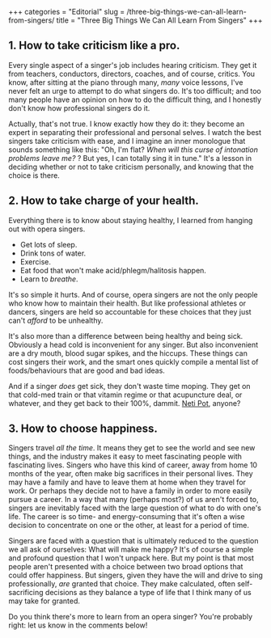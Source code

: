 +++
categories = "Editorial"
slug = /three-big-things-we-can-all-learn-from-singers/
title = "Three Big Things We Can All Learn From Singers"
+++

## 1. How to take criticism like a pro.

Every single aspect of a singer's job includes hearing criticism. They get it from teachers, conductors, directors, coaches, and of course, critics. You know, after sitting at the piano through many, _many_ voice lessons, I've never felt an urge to attempt to do what singers do. It's too difficult; and too many people have an opinion on how to do the difficult thing, and I honestly don't know how professional singers do it.

Actually, that's not true. I know exactly how they do it: they become an expert in separating their professional and personal selves. I watch the best singers take criticism with ease, and I imagine an inner monologue that sounds something like this: "Oh, I'm flat? _When will this curse of intonation problems leave me?_ ? But yes, I can totally sing it in tune." It's a lesson in deciding whether or not to take criticism personally, and knowing that the choice is there.

## 2. How to take charge of your health.

Everything there is to know about staying healthy, I learned from hanging out with opera singers.

*   Get lots of sleep.
*   Drink tons of water.
*   Exercise.
*   Eat food that won't make acid/phlegm/halitosis happen.
*   Learn to _breathe_.

It's so simple it hurts. And of course, opera singers are not the only people who know how to maintain their health. But like professional athletes or dancers, singers are held so accountable for these choices that they just can't _afford_ to be unhealthy.

It's also more than a difference between being healthy and being sick. Obviously a head cold is inconvenient for any singer. But also inconvenient are a dry mouth, blood sugar spikes, and the hiccups. These things can cost singers their work, and the smart ones quickly compile a mental list of foods/behaviours that are good and bad ideas.

And if a singer _does_ get sick, they don't waste time moping. They get on that cold-med train or that vitamin regime or that acupuncture deal, or whatever, and they get back to their 100%, dammit. [Neti Pot](http://en.wikipedia.org/wiki/Nasal_irrigation), anyone?

## 3\. How to choose happiness.

Singers travel _all the time_. It means they get to see the world and see new things, and the industry makes it easy to meet fascinating people with fascinating lives. Singers who have this kind of career, away from home 10 months of the year, often make big sacrifices in their personal lives. They may have a family and have to leave them at home when they travel for work. Or perhaps they decide not to have a family in order to more easily pursue a career. In a way that many (perhaps most?) of us aren't forced to, singers are inevitably faced with the large question of what to do with one's life. The career is so time- and energy-consuming that it's often a wise decision to concentrate on one or the other, at least for a period of time.

Singers are faced with a question that is ultimately reduced to the question we all ask of ourselves: What will make me happy? It's of course a simple and profound question that I won't unpack here. But my point is that most people aren't presented with a choice between two broad options that could offer happiness. But singers, given they have the will and drive to sing professionally, _are_ granted that choice. They make calculated, often self-sacrificing decisions as they balance a type of life that I think many of us may take for granted.

Do you think there's more to learn from an opera singer? You're probably right: let us know in the comments below!
